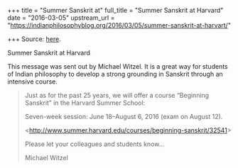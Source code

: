 +++
title = "Summer Sanskrit at"
full_title = "Summer Sanskrit at Harvard"
date = "2016-03-05"
upstream_url = "https://indianphilosophyblog.org/2016/03/05/summer-sanskrit-at-harvart/"

+++
Source: [here](https://indianphilosophyblog.org/2016/03/05/summer-sanskrit-at-harvart/).

Summer Sanskrit at Harvard

This message was sent out by Michael Witzel. It is a great way for
students of Indian philosophy to develop a strong grounding in Sanskrit
through an intensive course.

> Just as for the past 25 years, we will offer a course “Beginning
> Sanskrit” in the Harvard Summer School:
>
> Seven-week session: June 18–August 6, 2016 (exam on August 12).
>
> \<<http://www.summer.harvard.edu/courses/beginning-sanskrit/32541>\>
>
> Please let your colleagues and students know…
>
> Michael Witzel

